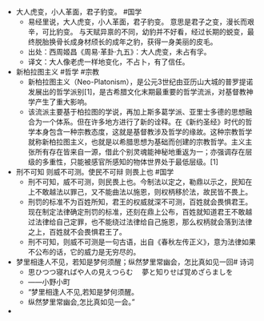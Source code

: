 - 大人虎变，小人革面，君子豹变。 #国学
	- 易经里说，大人虎变，小人革面，君子豹变。 意思是君子之变，漫长而艰辛，可比豹变。 与天赋异禀的不同，幼豹并不好看，经过长期的蜕变，最终脱胎换骨长成身材颀长的成年之豹，获得一身美丽的皮毛。
	- 出处：西周姬昌《周易·革卦·九五》：大人虎变，未占有孚。
	- 译文：大人像老虎一样地变化，不占卜，有了信任。
- 新柏拉图主义 #哲学 #宗教
	- 新柏拉图主义（Neo-Platonism），是公元3世纪由亚历山大城的普罗提诺发展出的哲学派别[1]，是古希腊文化末期最重要的哲学流派，对基督教神学产生了重大影响。
	- 该流派主要基于柏拉图的学说，再加上斯多葛学派、亚里士多德的思想融合为一个体系。但在许多地方进行了新的诠释。在《新约圣经》时代的哲学本身包含一种宗教态度，这就是基督教涉及哲学的缘故。这种宗教哲学就称新柏拉图主义，也就是以希腊思想为基础而创建的宗教哲学。主义主张所有存在皆来自一源，借此个别灵魂能神秘地重返为一；亦强调存在层级的多重性，只能被感官所感知的物体世界处于最低层级。[1]
- 刑不可知 则威不可测。使民不可辩 则畏上也 #国学
	- 刑不可知，威不可测，则民畏上也。今制法以定之，勒鼎以示之，民知在上不敢越法以罪己，又不能曲法以施恩，则权柄移於法，故民皆不畏上。
	- 刑罚的标准不为百姓所知，君王的权威就深不可测，百姓就会畏惧君王。现在制定法律确定刑罚的标准，还刻在鼎上公布，百姓就知道君王不敢越过法律给自己定罪，也不能绕过法律给自己施恩，那么权柄就会落到法律之上，百姓就不会畏惧君王了。
	- 刑不可知，则威不可测是一句古语，出自《春秋左传正义》，意为法律如果不公布的话，它的威力是无穷尽的。
- 梦里相逢人不见，若知是梦何须醒；纵然梦里常幽会，怎比真如见一回# 诗词
	- 思ひつつ寝ればや人の見えつらむ　
	  夢と知りせば覚めざらましを
	- ——小野小町
	- “梦里相逢人不见,若知是梦何须醒。
	- 纵然梦里常幽会,怎比真如见一会。”
-